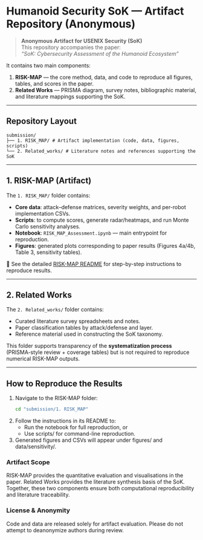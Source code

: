 # Humanoid Security SoK — Artifact Repository (Anonymous)

> **Anonymous Artifact for USENIX Security (SoK)**  
> This repository accompanies the paper:  
> *“SoK: Cybersecurity Assessment of the Humanoid Ecosystem”*  

It contains two main components:  
1. **RISK-MAP** — the core method, data, and code to reproduce all figures, tables, and scores in the paper.  
2. **Related Works** — PRISMA diagram, survey notes, bibliographic material, and literature mappings supporting the SoK.

---

## Repository Layout

```
submission/
├── 1. RISK_MAP/ # Artifact implementation (code, data, figures, scripts)
└── 2. Related_works/ # Literature notes and references supporting the SoK
```


---

## 1. RISK-MAP (Artifact)

The `1. RISK_MAP/` folder contains:

- **Core data**: attack–defense matrices, severity weights, and per-robot implementation CSVs.  
- **Scripts**: to compute scores, generate radar/heatmaps, and run Monte Carlo sensitivity analyses.  
- **Notebook**: `RISK_MAP_Assessment.ipynb` — main entrypoint for reproduction.  
- **Figures**: generated plots corresponding to paper results (Figures 4a/4b, Table 3, sensitivity tables).  

📖 See the detailed [RISK-MAP README](./1.%20RISK_MAP/readme.md) for step-by-step instructions to reproduce results.

---

## 2. Related Works

The `2. Related_works/` folder contains:

- Curated literature survey spreadsheets and notes.  
- Paper classification tables by attack/defense and layer.  
- Reference material used in constructing the SoK taxonomy.  

This folder supports transparency of the **systematization process** (PRISMA-style review + coverage tables) but is not required to reproduce numerical RISK-MAP outputs.

---

## How to Reproduce the Results

1. Navigate to the RISK-MAP folder:
   ```bash
   cd "submission/1. RISK_MAP"
   ```
2. Follow the instructions in its README to:
   - Run the notebook for full reproduction, or
   - Use scripts/ for command-line reproduction.
3. Generated figures and CSVs will appear under figures/ and data/sensitivity/.

### Artifact Scope
   RISK-MAP provides the quantitative evaluation and visualisations in the paper.
   Related Works provides the literature synthesis basis of the SoK.
   Together, these two components ensure both computational reproducibility and literature traceability.

### License & Anonymity
   Code and data are released solely for artifact evaluation.
   Please do not attempt to deanonymize authors during review.
```

